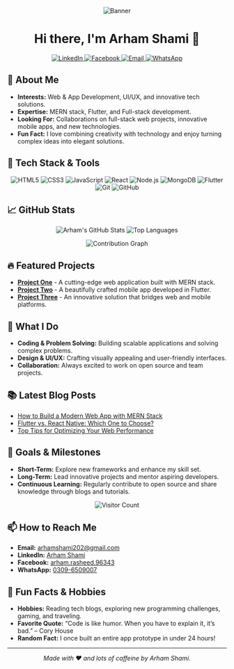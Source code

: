 <!-- Banner Image -->
<p align="center">
  <img src="https://capsule-render.vercel.app/api?text=Arham%20Shami&animation=fadeIn&type=waving&color=gradient&height=200" alt="Banner">
</p>

<!-- Greeting -->
<h1 align="center">Hi there, I'm Arham Shami 👋</h1>

<!-- Social Links & Contact Badges -->
<p align="center">
  <a href="https://www.linkedin.com/in/arham-shami-85263520a/">
    <img src="https://img.shields.io/badge/LinkedIn-0A66C2?style=for-the-badge&logo=linkedin&logoColor=white" alt="LinkedIn">
  </a>
  <a href="https://www.facebook.com/arham.rasheed.96343/">
    <img src="https://img.shields.io/badge/Facebook-1877F2?style=for-the-badge&logo=facebook&logoColor=white" alt="Facebook">
  </a>
  <a href="mailto:arhamshami202@gmail.com">
    <img src="https://img.shields.io/badge/Email-D14836?style=for-the-badge&logo=gmail&logoColor=white" alt="Email">
  </a>
  <a href="https://wa.me/923096509007">
    <img src="https://img.shields.io/badge/WhatsApp-25D366?style=for-the-badge&logo=whatsapp&logoColor=white" alt="WhatsApp">
  </a>
</p>

<!-- About Me -->
## 👀 About Me
- **Interests:** Web & App Development, UI/UX, and innovative tech solutions.
- **Expertise:** MERN stack, Flutter, and Full-stack development.
- **Looking For:** Collaborations on full-stack web projects, innovative mobile apps, and new technologies.
- **Fun Fact:** I love combining creativity with technology and enjoy turning complex ideas into elegant solutions.

<!-- Tech Stack -->
## 🚀 Tech Stack & Tools
<p align="center">
  <!-- Web Development -->
  <img src="https://img.shields.io/badge/HTML5-E34F26?style=for-the-badge&logo=html5&logoColor=white" alt="HTML5">
  <img src="https://img.shields.io/badge/CSS3-1572B6?style=for-the-badge&logo=css3&logoColor=white" alt="CSS3">
  <img src="https://img.shields.io/badge/JavaScript-F7DF1E?style=for-the-badge&logo=javascript&logoColor=black" alt="JavaScript">
  <img src="https://img.shields.io/badge/React-61DAFB?style=for-the-badge&logo=react&logoColor=black" alt="React">
  <img src="https://img.shields.io/badge/Node.js-339933?style=for-the-badge&logo=nodedotjs&logoColor=white" alt="Node.js">
  <img src="https://img.shields.io/badge/MongoDB-4EA94B?style=for-the-badge&logo=mongodb&logoColor=white" alt="MongoDB">
  <!-- Mobile & Cross-platform -->
  <img src="https://img.shields.io/badge/Flutter-02569B?style=for-the-badge&logo=flutter&logoColor=white" alt="Flutter">
  <!-- Version Control & Tools -->
  <img src="https://img.shields.io/badge/Git-F05032?style=for-the-badge&logo=git&logoColor=white" alt="Git">
  <img src="https://img.shields.io/badge/GitHub-181717?style=for-the-badge&logo=github&logoColor=white" alt="GitHub">
</p>

<!-- GitHub Stats -->
## 📈 GitHub Stats
<p align="center">
  <img src="https://github-readme-stats.vercel.app/api?username=amiarham&show_icons=true&theme=radical" alt="Arham's GitHub Stats">
  <img src="https://github-readme-stats.vercel.app/api/top-langs/?username=amiarham&layout=compact&theme=radical" alt="Top Languages">
</p>

<!-- Dynamic Contributions -->
<p align="center">
  <img src="https://github-readme-activity-graph.vercel.app/graph?username=amiarham&bg_color=ffcfe9&color=9e4c98&line=9e4c98&point=403d3d&area=true&hide_border=true" alt="Contribution Graph">
</p>

<!-- Projects & Contributions -->
## 🔥 Featured Projects
- [**Project One**](https://github.com/amiarham/project-one) - A cutting-edge web application built with MERN stack.
- [**Project Two**](https://github.com/amiarham/project-two) - A beautifully crafted mobile app developed in Flutter.
- [**Project Three**](https://github.com/amiarham/project-three) - An innovative solution that bridges web and mobile platforms.

<!-- Additional Data & Fun Sections -->
## 🌟 What I Do
- **Coding & Problem Solving:** Building scalable applications and solving complex problems.
- **Design & UI/UX:** Crafting visually appealing and user-friendly interfaces.
- **Collaboration:** Always excited to work on open source and team projects.

## 📚 Latest Blog Posts
<!-- Update with your blog feed or manually add links -->
- [How to Build a Modern Web App with MERN Stack](#)
- [Flutter vs. React Native: Which One to Choose?](#)
- [Top Tips for Optimizing Your Web Performance](#)

## 🎯 Goals & Milestones
- **Short-Term:** Explore new frameworks and enhance my skill set.
- **Long-Term:** Lead innovative projects and mentor aspiring developers.
- **Continuous Learning:** Regularly contribute to open source and share knowledge through blogs and tutorials.

<!-- Visitor Counter -->
<p align="center">
  <img src="https://profile-counter.glitch.me/amiarham/count.svg" alt="Visitor Count">
</p>

<!-- Contact -->
## 📫 How to Reach Me
- **Email:** [arhamshami202@gmail.com](mailto:arhamshami202@gmail.com)
- **LinkedIn:** [Arham Shami](https://www.linkedin.com/in/arham-shami-85263520a/)
- **Facebook:** [arham.rasheed.96343](https://www.facebook.com/arham.rasheed.96343/)
- **WhatsApp:** [0309-6509007](https://wa.me/923096509007)

<!-- Fun Extras -->
## 🎉 Fun Facts & Hobbies
- **Hobbies:** Reading tech blogs, exploring new programming challenges, gaming, and traveling.
- **Favorite Quote:** “Code is like humor. When you have to explain it, it’s bad.” – Cory House
- **Random Fact:** I once built an entire app prototype in under 24 hours!

---

<p align="center">
  <em>Made with ❤️ and lots of caffeine by Arham Shami.</em>
</p>
